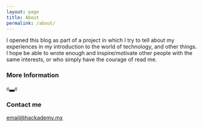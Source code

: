 ```yaml
---
layout: page
title: About
permalink: /about/
---
```


I opened this blog as part of a project in which I try to tell about my experiences in my introduction to the world of technology, and other things. I hope be able to wrote enough and inspire/motivate other people with the same interests, or who simply have the courage of read me. 

### More Information

ಠ▃ಠ

### Contact me

[email@hackademy.mx](ada_245@hackademy.mx)